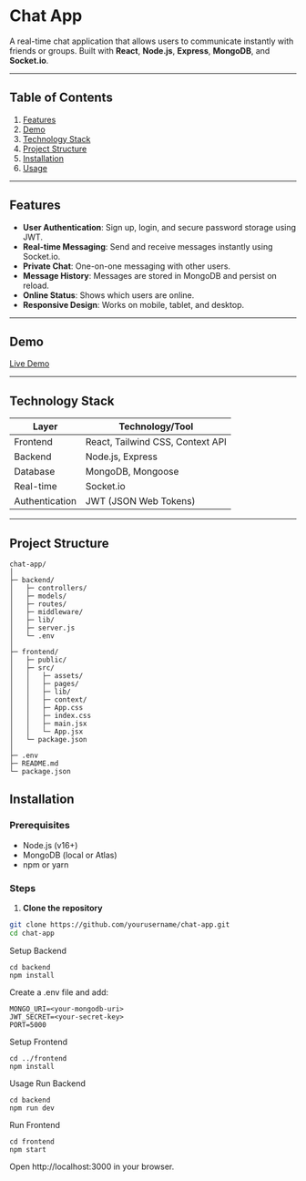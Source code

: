 # Chat App

A real-time chat application that allows users to communicate instantly with friends or groups. Built with **React**, **Node.js**, **Express**, **MongoDB**, and **Socket.io**.

---

## Table of Contents

1. [Features](#features)  
2. [Demo](#demo)  
3. [Technology Stack](#technology-stack)  
4. [Project Structure](#project-structure)  
5. [Installation](#installation)  
6. [Usage](#usage)

---

## Features

- **User Authentication**: Sign up, login, and secure password storage using JWT.  
- **Real-time Messaging**: Send and receive messages instantly using Socket.io.  
- **Private Chat**: One-on-one messaging with other users.   
- **Message History**: Messages are stored in MongoDB and persist on reload.  
- **Online Status**: Shows which users are online.  
- **Responsive Design**: Works on mobile, tablet, and desktop.  

---

## Demo

[Live Demo](https://your-demo-link.com)

---

## Technology Stack

| Layer        | Technology/Tool         |
|-------------|------------------------|
| Frontend    | React, Tailwind CSS, Context API |
| Backend     | Node.js, Express       |
| Database    | MongoDB, Mongoose      |
| Real-time   | Socket.io              |
| Authentication | JWT (JSON Web Tokens) |

---
## Project Structure

```
chat-app/
│
├─ backend/
│   ├─ controllers/
│   ├─ models/
│   ├─ routes/
│   ├─ middleware/
│   ├─ lib/
│   ├─ server.js
│   └─ .env
│
├─ frontend/
│   ├─ public/
│   ├─ src/
│   │   ├─ assets/
│   │   ├─ pages/
│   │   ├─ lib/
│   │   ├─ context/
│   │   ├─ App.css
│   │   ├─ index.css
│   │   ├─ main.jsx
│   │   └─ App.jsx
│   └─ package.json
│
├─ .env
├─ README.md
└─ package.json
```


## Installation

### Prerequisites
- Node.js (v16+)
- MongoDB (local or Atlas)
- npm or yarn

### Steps

1. **Clone the repository**
```bash
git clone https://github.com/yourusername/chat-app.git
cd chat-app
```
Setup Backend
```
cd backend
npm install

```
Create a .env file and add:
```
MONGO_URI=<your-mongodb-uri>
JWT_SECRET=<your-secret-key>
PORT=5000
```
Setup Frontend
```
cd ../frontend
npm install
```
Usage
Run Backend
```
cd backend
npm run dev
```

Run Frontend
```
cd frontend
npm start
```

Open http://localhost:3000 in your browser.


